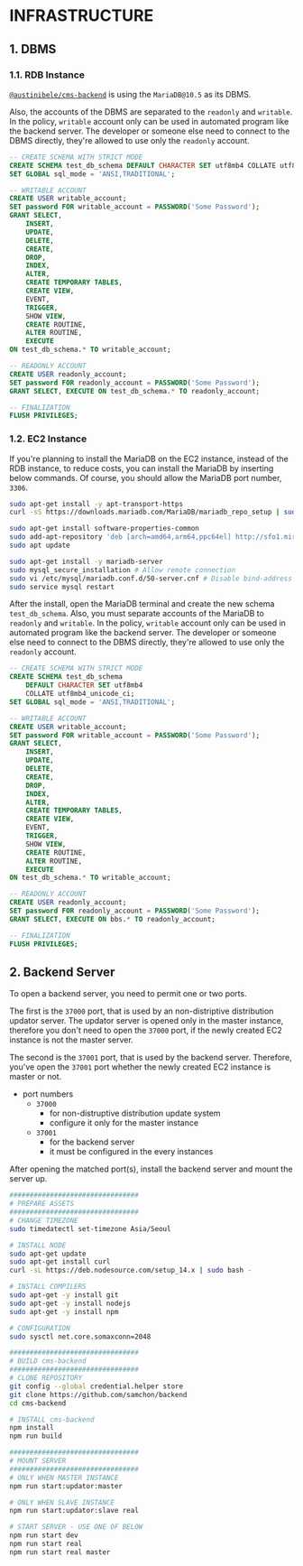 # INFRASTRUCTURE
## 1. DBMS
### 1.1. RDB Instance
[`@austinibele/cms-backend`](https://github.com/samchon/backend) is using the `MariaDB@10.5` as its DBMS.

Also, the accounts of the DBMS are separated to the `readonly` and `writable`. In the policy, `writable` account only can be used in automated program like the backend server. The developer or someone else need to connect to the DBMS directly, they're allowed to use only the `readonly` account.

```sql
-- CREATE SCHEMA WITH STRICT MODE
CREATE SCHEMA test_db_schema DEFAULT CHARACTER SET utf8mb4 COLLATE utf8mb4_unicode_ci;
SET GLOBAL sql_mode = 'ANSI,TRADITIONAL';

-- WRITABLE ACCOUNT
CREATE USER writable_account;
SET password FOR writable_account = PASSWORD('Some Password');
GRANT SELECT, 
    INSERT, 
    UPDATE, 
    DELETE, 
    CREATE, 
    DROP, 
    INDEX, 
    ALTER, 
    CREATE TEMPORARY TABLES, 
    CREATE VIEW, 
    EVENT, 
    TRIGGER, 
    SHOW VIEW, 
    CREATE ROUTINE, 
    ALTER ROUTINE, 
    EXECUTE 
ON test_db_schema.* TO writable_account;

-- READONLY ACCOUNT
CREATE USER readonly_account;
SET password FOR readonly_account = PASSWORD('Some Password');
GRANT SELECT, EXECUTE ON test_db_schema.* TO readonly_account;

-- FINALIZATION
FLUSH PRIVILEGES;
```

### 1.2. EC2 Instance
If you're planning to install the MariaDB on the EC2 instance, instead of the RDB instance, to reduce costs, you can install the MariaDB by inserting below commands. Of course, you should allow the MariaDB port number, `3306`.

```bash
sudo apt-get install -y apt-transport-https
curl -sS https://downloads.mariadb.com/MariaDB/mariadb_repo_setup | sudo bash

sudo apt-get install software-properties-common
sudo add-apt-repository 'deb [arch=amd64,arm64,ppc64el] http://sfo1.mirrors.digitalocean.com/mariadb/repo/10.5/ubuntu bionic main'
sudo apt update

sudo apt-get install -y mariadb-server
sudo mysql_secure_installation # Allow remote connection
sudo vi /etc/mysql/mariadb.conf.d/50-server.cnf # Disable bind-address
sudo service mysql restart
```

After the install, open the MariaDB terminal and create the new schema `test_db_schema`. Also, you must separate accounts of the MariaDB to `readonly` and `writable`. In the policy, `writable` account only can be used in automated program like the backend server. The developer or someone else need to connect to the DBMS directly, they're allowed to use only the `readonly` account.

```sql
-- CREATE SCHEMA WITH STRICT MODE
CREATE SCHEMA test_db_schema 
    DEFAULT CHARACTER SET utf8mb4 
    COLLATE utf8mb4_unicode_ci;
SET GLOBAL sql_mode = 'ANSI,TRADITIONAL';

-- WRITABLE ACCOUNT
CREATE USER writable_account;
SET password FOR writable_account = PASSWORD('Some Password');
GRANT SELECT, 
    INSERT, 
    UPDATE, 
    DELETE, 
    CREATE, 
    DROP, 
    INDEX, 
    ALTER, 
    CREATE TEMPORARY TABLES, 
    CREATE VIEW, 
    EVENT, 
    TRIGGER, 
    SHOW VIEW, 
    CREATE ROUTINE, 
    ALTER ROUTINE, 
    EXECUTE 
ON test_db_schema.* TO writable_account;

-- READONLY ACCOUNT
CREATE USER readonly_account;
SET password FOR readonly_account = PASSWORD('Some Password');
GRANT SELECT, EXECUTE ON bbs.* TO readonly_account;

-- FINALIZATION
FLUSH PRIVILEGES;
```




## 2. Backend Server
To open a backend server, you need to permit one or two ports. 

The first is the `37000` port, that is used by an non-distriptive distribution updator server. The updator server is opened only in the master instance, therefore you don't need to open the `37000` port, if the newly created EC2 instance is not the master server.

The second is the `37001` port, that is used by the backend server. Therefore, you've open the `37001` port whether the newly created EC2 instance is master or not.

  - port numbers
    - `37000`
      - for non-distruptive distribution update system
      - configure it only for the master instance
    - `37001`
      - for the backend server
      - it must be configured in the every instances

After opening the matched port(s), install the backend server and mount the server up.

```bash
################################
# PREPARE ASSETS
################################
# CHANGE TIMEZONE
sudo timedatectl set-timezone Asia/Seoul

# INSTALL NODE
sudo apt-get update
sudo apt-get install curl
curl -sL https://deb.nodesource.com/setup_14.x | sudo bash -

# INSTALL COMPILERS
sudo apt-get -y install git
sudo apt-get -y install nodejs
sudo apt-get -y install npm

# CONFIGURATION
sudo sysctl net.core.somaxconn=2048

################################
# BUILD cms-backend
################################
# CLONE REPOSITORY
git config --global credential.helper store
git clone https://github.com/samchon/backend
cd cms-backend

# INSTALL cms-backend
npm install
npm run build

################################
# MOUNT SERVER
################################
# ONLY WHEN MASTER INSTANCE
npm run start:updator:master

# ONLY WHEN SLAVE INSTANCE
npm run start:updator:slave real

# START SERVER - USE ONE OF BELOW
npm run start dev
npm run start real
npm run start real master
```
